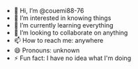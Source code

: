 - 👋 Hi, I’m @couemi88-76
- 👀 I’m interested in knowing things
- 🌱 I’m currently learning everything
- 💞️ I’m looking to collaborate on anything
- 📫 How to reach me: anywhere
- 😄 Pronouns: unknown
- ⚡ Fun fact: I have no idea what I'm doing

<!--- 
couemi88-76/couemi88-76 is a ✨ special ✨ repository because its `README.md` (this file) appears on your GitHub profile.
You can click the Preview link to take a look at your changes.
--->
